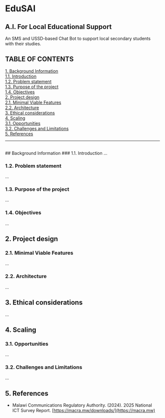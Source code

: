 # EduSAI
## A.I. For Local Educational Support

An SMS and USSD-based Chat Bot to support local secondary students with their studies.
## TABLE OF CONTENTS
[1. Background Information](#1-background-information) <br>
    [1.1. Introduction](#11-introduction) <br>
    [1.2. Problem statement](#12-problem-statement) <br>
    [1.3. Purpose of the project](#13-purpose-of-the-project) <br>
    [1.4. Objectives](#14-objectives) <br>
[2. Project design](#2-project-design) <br>
    [2.1. Minimal Viable Features](#21-minimal-viable-features) <br>
    [2.2. Architecture](#22-architecture) <br>
[3. Ethical considerations](#3-ethical-considerations) <br>
[4. Scaling](#4-scaling) <br>
    [3.1. Opportunities](#31-opportunities) <br>
    [3.2. Challenges and Limitations](#32-challenges-and-limitations) <br>
[5. References](#5-references) <br>
<hr>
<br/>
## Background Information
### 1.1. Introduction
...

### 1.2. Problem statement
...

### 1.3. Purpose of the project
...

### 1.4. Objectives
...

## 2. Project design
### 2.1. Minimal Viable Features
...

### 2.2. Architecture
...

## 3. Ethical considerations
...

## 4. Scaling
### 3.1. Opportunities
...

### 3.2. Challenges and Limitations
...

## 5. References
* Malawi Communications Regulatory Authority. (2024). 2025 National ICT Survey Report. [https://macra.mw/downloads/](https://macra.mw)


